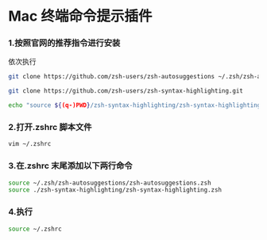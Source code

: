 # Mac 终端命令提示插件

### 1.按照官网的推荐指令进行安装

依次执行

```bash
git clone https://github.com/zsh-users/zsh-autosuggestions ~/.zsh/zsh-autosuggestions
```

```bash
git clone https://github.com/zsh-users/zsh-syntax-highlighting.git
```

```bash
echo "source ${(q-)PWD}/zsh-syntax-highlighting/zsh-syntax-highlighting.zsh" >> ${ZDOTDIR:-$HOME}/.zshrc
```

### 2.打开.zshrc 脚本文件

```bash
vim ~/.zshrc
```

### 3.在.zshrc 末尾添加以下两行命令

```bash
source ~/.zsh/zsh-autosuggestions/zsh-autosuggestions.zsh
source ./zsh-syntax-highlighting/zsh-syntax-highlighting.zsh
```

### 4.执行

```bash
source ~/.zshrc
```
 
 
 <git-talk/>